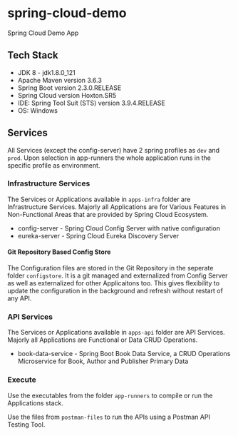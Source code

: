 # spring-cloud-demo
Spring Cloud Demo App


## Tech Stack 
 - JDK 8 - jdk1.8.0_121
 - Apache Maven version 3.6.3
 - Spring Boot version 2.3.0.RELEASE
 - Spring Cloud version Hoxton.SR5
 - IDE: Spring Tool Suit (STS) version 3.9.4.RELEASE
 - OS: Windows


## Services
All Services (except the config-server) have 2 spring profiles as ```dev``` and ```prod```. Upon selection in app-runners the whole application runs in the specific profile as  environment.

### Infrastructure Services
The Services or Applications available in ```apps-infra``` folder are Infrastructure Services.
Majorly all Applications are for Various Features in Non-Functional Areas that are provided by Spring Cloud Ecosystem.

 - config-server - Spring Cloud Config Server with native configuration
 - eureka-server - Spring Cloud Eureka Discovery Server

#### Git Repository Based Config Store
The Configuration files are stored in the Git Repository in the seperate folder ```configstore```.
It is a git managed and externalized from Config Server as well as externalized for other Applicaitons too.
This gives flexibility to update the configuration in the background and refresh without restart of any API.


### API Services
The Services or Applications available in ```apps-api``` folder are API Services.
Majorly all Applications are Functional or Data CRUD Operations.

 - book-data-service - Spring Boot Book Data Service, a CRUD Operations Microservice for Book, Author and Publisher Primary Data
 

### Execute
Use the executables from the folder ```app-runners``` to compile or run the Applications stack.

Use the files from ```postman-files``` to run the APIs using a Postman API Testing Tool.

